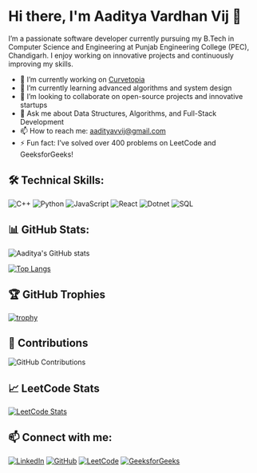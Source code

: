 # Hi there, I'm Aaditya Vardhan Vij 👋

I’m a passionate software developer currently pursuing my B.Tech in Computer Science and Engineering at Punjab Engineering College (PEC), Chandigarh. I enjoy working on innovative projects and continuously improving my skills.

- 🔭 I’m currently working on [Curvetopia](https://github.com/aadityavvij/Curvetopia_fork)
- 🌱 I’m currently learning advanced algorithms and system design
- 👯 I’m looking to collaborate on open-source projects and innovative startups
- 💬 Ask me about Data Structures, Algorithms, and Full-Stack Development
- 📫 How to reach me: [aadityavvij@gmail.com](mailto:aadityavvij@gmail.com)
- ⚡ Fun fact: I’ve solved over 400 problems on LeetCode and GeeksforGeeks!

## 🛠️ Technical Skills:
![C++](https://img.shields.io/badge/-C++-00599C?style=flat-square&logo=c)
![Python](https://img.shields.io/badge/-Python-3776AB?style=flat-square&logo=python)
![JavaScript](https://img.shields.io/badge/-JavaScript-F7DF1E?style=flat-square&logo=javascript)
![React](https://img.shields.io/badge/-React-61DAFB?style=flat-square&logo=react)
![Dotnet](https://img.shields.io/badge/-.NET-512BD4?style=flat-square&logo=.net)
![SQL](https://img.shields.io/badge/-SQL-4479A1?style=flat-square&logo=MySQL)

## 📊 GitHub Stats:
![Aaditya's GitHub stats](https://github-readme-stats.vercel.app/api?username=aadityavvij&show_icons=true&theme=radical)

[![Top Langs](https://github-readme-stats.vercel.app/api/top-langs/?username=aadityavvij&layout=compact&theme=radical)](https://github.com/anuraghazra/github-readme-stats)

## 🏆 GitHub Trophies
[![trophy](https://github-profile-trophy.vercel.app/?username=aadityavvij&theme=onedark)](https://github.com/ryo-ma/github-profile-trophy)

## 🚀 Contributions
![GitHub Contributions](https://github-readme-streak-stats.herokuapp.com/?user=aadityavvij&theme=radical)

## 📈 LeetCode Stats
[![LeetCode Stats](https://leetcard.jacoblin.cool/aadityavvij?theme=light&font=source_code_pro)](https://leetcode.com/aadityavvij/)

## 📫 Connect with me:
[![LinkedIn](https://img.shields.io/badge/LinkedIn-0077B5?style=for-the-badge&logo=linkedin&logoColor=white)](https://www.linkedin.com/in/aaditya-vij-403b78261/)
[![GitHub](https://img.shields.io/badge/GitHub-100000?style=for-the-badge&logo=github&logoColor=white)](https://github.com/aadityavvij)
[![LeetCode](https://img.shields.io/badge/LeetCode-FFA116?style=for-the-badge&logo=leetcode&logoColor=black)](https://leetcode.com/aadityavvij/)
[![GeeksforGeeks](https://img.shields.io/badge/GFG-008000?style=for-the-badge&logo=geeksforgeeks&logoColor=white)](https://www.geeksforgeeks.org/user/aadityoazi/)
